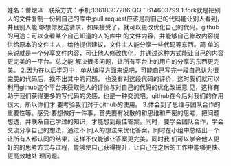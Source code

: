 姓名：曹煜泽  
联系方式：手机:13618307286;QQ：614603799
1.fork就是把别人的文件复制一份到自己的库中;pull request应该是将自己的代码能让别人看到，并且别人能
够想你发送请求，如果接受了，就可以更改优化自己的代码。github的用途：可以查看某个自己知道的人的库中
的文件内容，并能够自己修改内容提供给原本的文件主人，给他提供建议，文件主人能分享一些代码等东西。简
单的来说就是一个分享文件内容，可让他人修改优化，并通过这种方式能让自己的内容更完美的一平台。总之能
解决很多问题，让所有平台上的用户的分享的东西更完美。
2.因为在以后学习中，单从编程方面来说吧，可能自己写完一段自己认为很完美的代码后，找不出其中的问题，
也没有对这段代码的评价，这时我们就可以利用github这个平台来获取他人的评价与对自己的代码的优化改进意
见，这样有助于我们获得更多的写代码的灵感，也是一种交流吧。github在今后对我们的作用很大，所以你们才
要考验我们对于github的使用。
3.体会到了思维与团队合作的重要性等。感受:要想做好一件事，首先要有发散的和思维和严密的思考，把问题
想透，并联系自己学过的知识，才能想到最佳答案。同时，要学会团队合作，学会交流分享自己的想法，通过不
同人的想法来优化答案，同时在小组中总结出一个让所有人都认同的结果，这样不仅能够让答案更完美，同时我
们可以学会他人更好的的思考方式与过程，能够使自己获得提升，让自己在之后的工作中能够更快、更高效地处
理问题。

